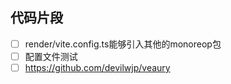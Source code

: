 ## 代码片段
- [ ] render/vite.config.ts能够引入其他的monoreop包
- [ ] 配置文件测试
- [ ] https://github.com/devilwjp/veaury